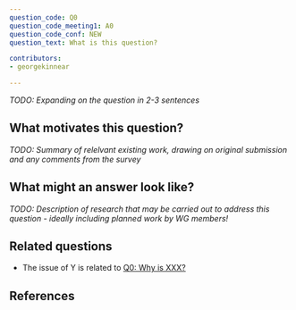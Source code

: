 ```yaml
---
question_code: Q0
question_code_meeting1: A0
question_code_conf: NEW
question_text: What is this question?

contributors:
- georgekinnear

---
```


*TODO: Expanding on the question in 2-3 sentences*

## What motivates this question?

*TODO: Summary of relelvant existing work, drawing on original submission and any comments from the survey*

## What might an answer look like?

*TODO: Description of research that may be carried out to address this question - ideally including planned work by WG members!*

## Related questions

* The issue of Y is related to [Q0: Why is XXX?](Q0)

## References


